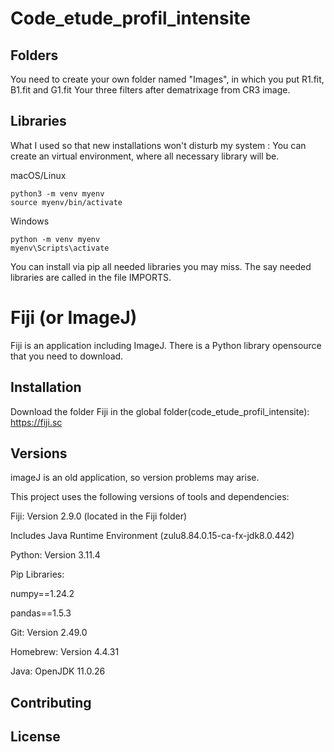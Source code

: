 # Code_etude_profil_intensite

## Folders

You need to create your own folder named "Images",
in which you put R1.fit, B1.fit and G1.fit
Your three filters after dematrixage from CR3 image.

## Libraries

What I used so that new installations won't disturb my system :
You can create an virtual environment, where all necessary library will be. 

macOS/Linux

    python3 -m venv myenv
    source myenv/bin/activate

Windows

    python -m venv myenv
    myenv\Scripts\activate

You can install via pip all needed libraries you may miss.
The say needed libraries are called in the file IMPORTS.

# Fiji (or ImageJ)

Fiji is an application including ImageJ.
There is a Python library opensource that you need to download.

## Installation

Download the folder Fiji in the global folder(code_etude_profil_intensite): 
https://fiji.sc

## Versions

imageJ is an old application, so version problems may arise.

This project uses the following versions of tools and dependencies:

Fiji: Version 2.9.0 (located in the Fiji folder)

Includes Java Runtime Environment (zulu8.84.0.15-ca-fx-jdk8.0.442)

Python: Version 3.11.4

Pip Libraries:

numpy==1.24.2

pandas==1.5.3

Git: Version 2.49.0

Homebrew: Version 4.4.31

Java: OpenJDK 11.0.26

## Contributing

## License
